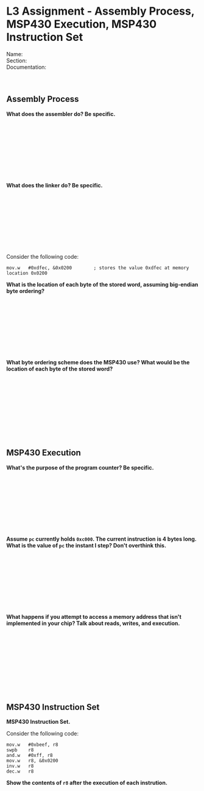 # L3 Assignment - Assembly Process, MSP430 Execution, MSP430 Instruction Set

Name:
<br>
Section:
<br>
Documentation:
<br>
<br>
<br>

## Assembly Process

**What does the assembler do?  Be specific.**
<br>
<br>
<br>
<br>
<br>
<br>
<br>
<br>
<br>
<br>
<br>
**What does the linker do?  Be specific.**
<br>
<br>
<br>
<br>
<br>
<br>
<br>
<br>
<br>
<br>
<br>
Consider the following code:
```
mov.w   #0xdfec, &0x0200        ; stores the value 0xdfec at memory location 0x0200
```

**What is the location of each byte of the stored word, assuming big-endian byte ordering?**
<br>
<br>
<br>
<br>
<br>
<br>
<br>
<br>
<br>
<br>
<br>
**What byte ordering scheme does the MSP430 use?  What would be the location of each byte of the stored word?**
<br>
<br>
<br>
<br>
<br>
<br>
<br>
<br>
<br>
<br>
<br>
## MSP430 Execution

**What's the purpose of the program counter?  Be specific.**
<br>
<br>
<br>
<br>
<br>
<br>
<br>
<br>
<br>
<br>
<br>
**Assume `pc` currently holds `0xc000`.  The current instruction is 4 bytes long.  What is the value of `pc` the instant I step?  Don't overthink this.**
<br>
<br>
<br>
<br>
<br>
<br>
<br>
<br>
<br>
<br>
<br>
**What happens if you attempt to access a memory address that isn't implemented in your chip?  Talk about reads, writes, and execution.**
<br>
<br>
<br>
<br>
<br>
<br>
<br>
<br>
<br>
<br>
<br>
## MSP430 Instruction Set

**MSP430 Instruction Set.**

Consider the following code:
```
mov.w   #0xbeef, r8
swpb    r8
and.w   #0xff, r8
mov.w   r8, &0x0200
inv.w   r8
dec.w   r8
```

**Show the contents of `r8` after the execution of each instrution.**
<br>
<br>
<br>
<br>
<br>
<br>
<br>
<br>
<br>
<br>
<br>
